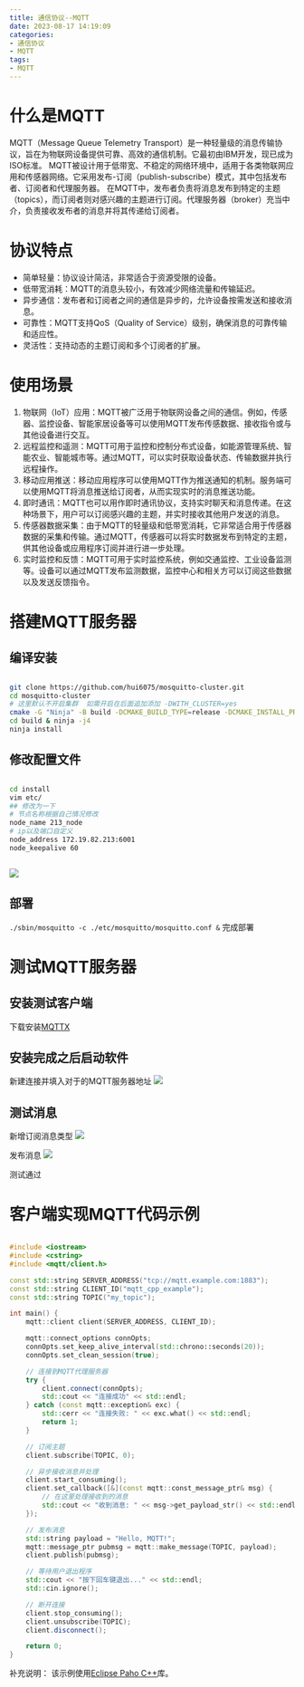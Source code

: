```yaml
---
title: 通信协议--MQTT
date: 2023-08-17 14:19:09
categories:
- 通信协议
- MQTT
tags:
- MQTT
---
```


# 什么是MQTT
MQTT（Message Queue Telemetry Transport）是一种轻量级的消息传输协议，旨在为物联网设备提供可靠、高效的通信机制。它最初由IBM开发，现已成为ISO标准。
MQTT被设计用于低带宽、不稳定的网络环境中，适用于各类物联网应用和传感器网络。它采用发布-订阅（publish-subscribe）模式，其中包括发布者、订阅者和代理服务器。
在MQTT中，发布者负责将消息发布到特定的主题（topics），而订阅者则对感兴趣的主题进行订阅。代理服务器（broker）充当中介，负责接收发布者的消息并将其传递给订阅者。


# 协议特点
- 简单轻量：协议设计简洁，非常适合于资源受限的设备。
- 低带宽消耗：MQTT的消息头较小，有效减少网络流量和传输延迟。
- 异步通信：发布者和订阅者之间的通信是异步的，允许设备按需发送和接收消息。
- 可靠性：MQTT支持QoS（Quality of Service）级别，确保消息的可靠传输和适应性。
- 灵活性：支持动态的主题订阅和多个订阅者的扩展。

# 使用场景
1. 物联网（IoT）应用：MQTT被广泛用于物联网设备之间的通信。例如，传感器、监控设备、智能家居设备等可以使用MQTT发布传感数据、接收指令或与其他设备进行交互。
2. 远程监控和遥测：MQTT可用于监控和控制分布式设备，如能源管理系统、智能农业、智能城市等。通过MQTT，可以实时获取设备状态、传输数据并执行远程操作。
3. 移动应用推送：移动应用程序可以使用MQTT作为推送通知的机制。服务端可以使用MQTT将消息推送给订阅者，从而实现实时的消息推送功能。
4. 即时通讯：MQTT也可以用作即时通讯协议，支持实时聊天和消息传递。在这种场景下，用户可以订阅感兴趣的主题，并实时接收其他用户发送的消息。
5. 传感器数据采集：由于MQTT的轻量级和低带宽消耗，它非常适合用于传感器数据的采集和传输。通过MQTT，传感器可以将实时数据发布到特定的主题，供其他设备或应用程序订阅并进行进一步处理。
6. 实时监控和反馈：MQTT可用于实时监控系统，例如交通监控、工业设备监测等。设备可以通过MQTT发布监测数据，监控中心和相关方可以订阅这些数据以及发送反馈指令。



# 搭建MQTT服务器
## 编译安装
``` bash

git clone https://github.com/hui6075/mosquitto-cluster.git
cd mosquitto-cluster
# 这里默认不开启集群  如需开启在后面追加添加 -DWITH_CLUSTER=yes
cmake -G "Ninja" -B build -DCMAKE_BUILD_TYPE=release -DCMAKE_INSTALL_PREFIX=$(pwd)/install  .
cd build & ninja -j4
ninja install

```

## 修改配置文件
``` bash

cd install
vim etc/
## 修改为一下
# 节点名称根据自己情况修改
node_name 213_node
# ip以及端口自定义
node_address 172.19.82.213:6001
node_keepalive 60



```
![](http://feizhufanfan.top:18088/minio/images/blog/20230825145440.png)

## 部署
`./sbin/mosquitto -c ./etc/mosquitto/mosquitto.conf &`
完成部署

# 测试MQTT服务器
## 安装测试客户端
下载安装[MQTTX](https://mqttx.app/zh/downloads)  

## 安装完成之后启动软件 
新建连接并填入对于的MQTT服务器地址
![](http://feizhufanfan.top:18088/minio/images/blog/20230825150100.png)

## 测试消息
新增订阅消息类型
![](http://feizhufanfan.top:18088/minio/images/blog/20230825150248.png)

发布消息
![](http://feizhufanfan.top:18088/minio/images/blog/20230825150347.png)

测试通过



# 客户端实现MQTT代码示例
``` c++ Client.cpp

#include <iostream>
#include <cstring>
#include <mqtt/client.h>

const std::string SERVER_ADDRESS("tcp://mqtt.example.com:1883");
const std::string CLIENT_ID("mqtt_cpp_example");
const std::string TOPIC("my_topic");

int main() {
    mqtt::client client(SERVER_ADDRESS, CLIENT_ID);

    mqtt::connect_options connOpts;
    connOpts.set_keep_alive_interval(std::chrono::seconds(20));
    connOpts.set_clean_session(true);

    // 连接到MQTT代理服务器
    try {
        client.connect(connOpts);
        std::cout << "连接成功" << std::endl;
    } catch (const mqtt::exception& exc) {
        std::cerr << "连接失败: " << exc.what() << std::endl;
        return 1;
    }

    // 订阅主题
    client.subscribe(TOPIC, 0);

    // 异步接收消息并处理
    client.start_consuming();
    client.set_callback([&](const mqtt::const_message_ptr& msg) {
        // 在这里处理接收到的消息
        std::cout << "收到消息: " << msg->get_payload_str() << std::endl;
    });

    // 发布消息
    std::string payload = "Hello, MQTT!";
    mqtt::message_ptr pubmsg = mqtt::make_message(TOPIC, payload);
    client.publish(pubmsg);

    // 等待用户退出程序
    std::cout << "按下回车键退出..." << std::endl;
    std::cin.ignore();

    // 断开连接
    client.stop_consuming();
    client.unsubscribe(TOPIC);
    client.disconnect();

    return 0;
}


```
补充说明：
该示例使用[Eclipse Paho C++](https://github.com/eclipse/paho.mqtt.cpp)库。








